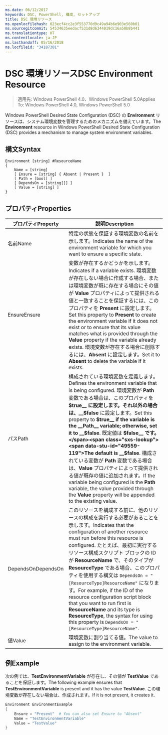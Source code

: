 ```yaml
---
ms.date: 06/12/2017
keywords: DSC, PowerShell, 構成, セットアップ
title: DSC 環境リソース
ms.openlocfilehash: 023ecf4cc2e3f553770d9c49a94b6e903e560b01
ms.sourcegitcommit: 54534635eedacf531d8d6344019dc16a50b8b441
ms.translationtype: HT
ms.contentlocale: ja-JP
ms.lasthandoff: 05/16/2018
ms.locfileid: "34187301"
---
```

# <a name="dsc-environment-resource"></a><span data-ttu-id="49559-103">DSC 環境リソース</span><span class="sxs-lookup"><span data-stu-id="49559-103">DSC Environment Resource</span></span>

> <span data-ttu-id="49559-104">適用先: Windows PowerShell 4.0、Windows PowerShell 5.0</span><span class="sxs-lookup"><span data-stu-id="49559-104">Applies To: Windows PowerShell 4.0, Windows PowerShell 5.0</span></span>

<span data-ttu-id="49559-105">Windows PowerShell Desired State Configuration (DSC) の __Environment__ リソースは、システム環境変数を管理するためのメカニズムを備えています。</span><span class="sxs-lookup"><span data-stu-id="49559-105">The __Environment__ resource in Windows PowerShell Desired State Configuration (DSC) provides a mechanism to manage system environment variables.</span></span>

## <a name="syntax"></a><span data-ttu-id="49559-106">構文</span><span class="sxs-lookup"><span data-stu-id="49559-106">Syntax</span></span>
``` mof
Environment [string] #ResourceName
{
    Name = [string]
    [ Ensure = [string] { Absent | Present }  ]
    [ Path = [bool] ]
    [ DependsOn = [string[]] ]
    [ Value = [string] ]
}
```

## <a name="properties"></a><span data-ttu-id="49559-107">プロパティ</span><span class="sxs-lookup"><span data-stu-id="49559-107">Properties</span></span>

|  <span data-ttu-id="49559-108">プロパティ</span><span class="sxs-lookup"><span data-stu-id="49559-108">Property</span></span>  |  <span data-ttu-id="49559-109">説明</span><span class="sxs-lookup"><span data-stu-id="49559-109">Description</span></span>   |
|---|---|
| <span data-ttu-id="49559-110">名前</span><span class="sxs-lookup"><span data-stu-id="49559-110">Name</span></span>| <span data-ttu-id="49559-111">特定の状態を保証する環境変数の名前を示します。</span><span class="sxs-lookup"><span data-stu-id="49559-111">Indicates the name of the environment variable for which you want to ensure a specific state.</span></span>|
| <span data-ttu-id="49559-112">Ensure</span><span class="sxs-lookup"><span data-stu-id="49559-112">Ensure</span></span>| <span data-ttu-id="49559-113">変数が存在するかどうかを示します。</span><span class="sxs-lookup"><span data-stu-id="49559-113">Indicates if a variable exists.</span></span> <span data-ttu-id="49559-114">環境変数が存在しない場合に作成する場合、または環境変数が既に存在する場合にその値が __Value__ プロパティによって提供される値と一致することを保証するには、このプロパティを __Present__ に設定します。</span><span class="sxs-lookup"><span data-stu-id="49559-114">Set this property to __Present__ to create the environment variable if it does not exist or to ensure that its value matches what is provided through the __Value__ property if the variable already exists.</span></span> <span data-ttu-id="49559-115">環境変数が存在する場合に削除するには、__Absent__ に設定します。</span><span class="sxs-lookup"><span data-stu-id="49559-115">Set it to __Absent__ to delete the variable if it exists.</span></span>|
| <span data-ttu-id="49559-116">パス</span><span class="sxs-lookup"><span data-stu-id="49559-116">Path</span></span>| <span data-ttu-id="49559-117">構成されている環境変数を定義します。</span><span class="sxs-lookup"><span data-stu-id="49559-117">Defines the environment variable that is being configured.</span></span> <span data-ttu-id="49559-118">環境変数が __Path__ 変数である場合は、このプロパティを __$true__ に設定します。それ以外の場合は、__$false__ に設定します。</span><span class="sxs-lookup"><span data-stu-id="49559-118">Set this property to __$true__ if the variable is the __Path__ variable; otherwise, set it to __$false__.</span></span> <span data-ttu-id="49559-119">既定値は __$false__ です。</span><span class="sxs-lookup"><span data-stu-id="49559-119">The default is __$false__.</span></span> <span data-ttu-id="49559-120">構成されている変数が __Path__ 変数である場合は、__Value__ プロパティによって提供される値が既存の値に追加されます。</span><span class="sxs-lookup"><span data-stu-id="49559-120">If the variable being configured is the __Path__ variable, the value provided through the __Value__ property will be appended to the existing value.</span></span>|
| <span data-ttu-id="49559-121">DependsOn</span><span class="sxs-lookup"><span data-stu-id="49559-121">DependsOn</span></span> | <span data-ttu-id="49559-122">このリソースを構成する前に、他のリソースの構成を実行する必要があることを示します。</span><span class="sxs-lookup"><span data-stu-id="49559-122">Indicates that the configuration of another resource must run before this resource is configured.</span></span> <span data-ttu-id="49559-123">たとえば、最初に実行するリソース構成スクリプト ブロックの ID が __ResourceName__ で、そのタイプが __ResourceType__ である場合、このプロパティを使用する構文は `DependsOn = "[ResourceType]ResourceName"` になります。</span><span class="sxs-lookup"><span data-stu-id="49559-123">For example, if the ID of the resource configuration script block that you want to run first is __ResourceName__ and its type is __ResourceType__, the syntax for using this property is `DependsOn = "[ResourceType]ResourceName"`.</span></span>|
| <span data-ttu-id="49559-124">値</span><span class="sxs-lookup"><span data-stu-id="49559-124">Value</span></span>| <span data-ttu-id="49559-125">環境変数に割り当てる値。</span><span class="sxs-lookup"><span data-stu-id="49559-125">The value to assign to the environment variable.</span></span>|

## <a name="example"></a><span data-ttu-id="49559-126">例</span><span class="sxs-lookup"><span data-stu-id="49559-126">Example</span></span>

<span data-ttu-id="49559-127">次の例では、__TestEnvironmentVariable__ が存在し、その値が __TestValue__ であることを保証します。</span><span class="sxs-lookup"><span data-stu-id="49559-127">The following example ensures that __TestEnvironmentVariable__ is present and it has the value __TestValue__.</span></span> <span data-ttu-id="49559-128">この環境変数が存在しない場合は、作成されます。</span><span class="sxs-lookup"><span data-stu-id="49559-128">If it is not present, it creates it.</span></span>

```powershell
Environment EnvironmentExample
{
    Ensure = "Present"  # You can also set Ensure to "Absent"
    Name = "TestEnvironmentVariable"
    Value = "TestValue"
}
```